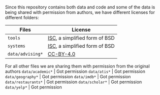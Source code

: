 Since this repository contains both data and code and some of the data is being shared with permission from authors, we have different licenses for different folders:

Files                | License
-------------------- | -------
`tools`              | [ISC](https://opensource.org/licenses/ISC), a simplified form of BSD
`systems`            | [ISC](https://opensource.org/licenses/ISC), a simplified form of BSD
`data/advising*`     | [CC-BY-4.0](https://creativecommons.org/licenses/by/4.0/)

For all other files we are sharing them with permission from the original authors
`data/academic*`     | Got permission
`data/atis*`         | Got permission
`data/geography*`    | Got permission
`data/imdb*`         | Got permission
`data/restaurants*`  | Got permission
`data/scholar*`      | Got permission
`data/yelp*`         | Got permission

